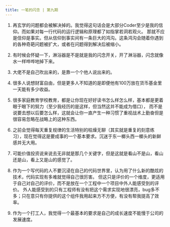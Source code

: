 ```yaml
---
title: 一笔的闪念 | 第九期 
---
```


1. 再玄学的问题都会被解决掉的。我觉得这句话会是大部分Coder至少是我的信仰。而如果对每一行代码的运行逻辑和原理都了如指掌若洞若观火。
    那就不应是信仰是事实。但从信仰到事实间有一条巨大的鸿沟。这条鸿沟会随着你遇到的各种奇葩问题被扩大，或者在问题得到解决后被缩小。

2. 有时候会怀疑一下，淋浴器是不是就是我的闪念开关，开了淋浴器，闪念就像水一样哗哗地掉下来。

3. 大佬不是自己吹出来的，是靠一个个他人说出来的。

4. 很多人说想财富自由，但是更多人不知道的是即便他有100万放在货币基金里一天能有多少收益。

5. 很多家庭教育学校教育，都是让你现在好好读书怎么样怎么样，基本都是更着眼于眼下的努力（至少我经历的是这样，但当然这并不能成为借口），
    而不是说要去想以后要怎么样，这就会让你一直产生一种习惯了重视战术上勤奋但是很容易忽略在战略上的这种东西。
    
6. 之前会觉得每天重复规律的生活特别的枯燥无聊（其实就是重复的刻意练习），现在觉得这是要成事的一个基本要求。沉迷于东一榔头西一榔头的新鲜感并无大用。

7. 可能价值投资说来说去无非就是那几个关键字，但是这就是看山不是山，看山还是山，看上又是山的感觉了。

8. 作为一个写代码的人不要沉浸在自己的代码世界里，认为用了什么新的酷炫的技术，代码实现有多难就觉得自己很厉害。
   但这只是评价的一个维度，更适用于自己对自己的评价，而不是放在一个工程中一个项目中外人能感受到的评价。
   外人能感受到的只有工程师有没有把这个需求实现地很漂亮，bug多不多；只在意只有你提供的这个组件我用起来方不方便，有没有帮我提高了效率。
   
9. 作为一个打工人，我觉得一个最基本的要求是自己的成长速度不能慢于公司的发展速度。

<commonFooter-for-idea></commonFooter-for-idea>